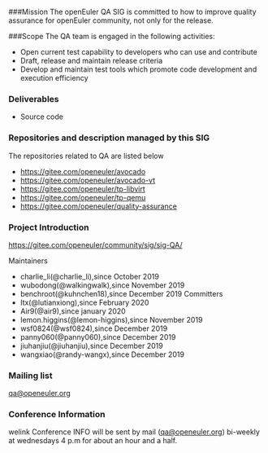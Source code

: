 ###Mission
The openEuler QA SIG is committed to how to improve quality assurance for openEuler community, not only for the release.

###Scope
The QA team is engaged in the following activities:
- Open current test capability to developers who can use and contribute
- Draft, release and maintain release criteria
- Develop and maintain test tools which promote code development and execution efficiency

### Deliverables
- Source code

### Repositories and description managed by this SIG
The repositories related to QA are listed below
- https://gitee.com/openeuler/avocado
- https://gitee.com/openeuler/avocado-vt
- https://gitee.com/openeuler/tp-libvirt
- https://gitee.com/openeuler/tp-qemu
- https://gitee.com/openeuler/quality-assurance

### Project Introduction
https://gitee.com/openeuler/community/sig/sig-QA/

Maintainers
- charlie_li(@charlie_li),since October 2019
- wubodong(@walkingwalk),since November 2019
- benchroot(@kuhnchen18),since December 2019
Committers
- ltx(@lutianxiong),since February 2020
- Air9(@air9),since january 2020
- lemon.higgins(@lemon-higgins),since November 2019
- wsf0824(@wsf0824),since December 2019
- panny060(@panny060),since December 2019
- jiuhanjiu(@jiuhanjiu),since December 2019
- wangxiao(@randy-wangx),since December 2019

### Mailing list
qa@openeuler.org
### Conference Information
welink
Conference INFO will be sent by mail (qa@openeuler.org) bi-weekly at wednesdays 4 p.m for about an hour and a half.
